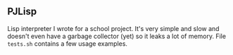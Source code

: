 PJLisp
------

Lisp interpreter I wrote for a school project. It's very simple and slow and doesn't even have a garbage collector (yet) so it leaks a lot of memory. File `tests.sh` contains a few usage examples.


